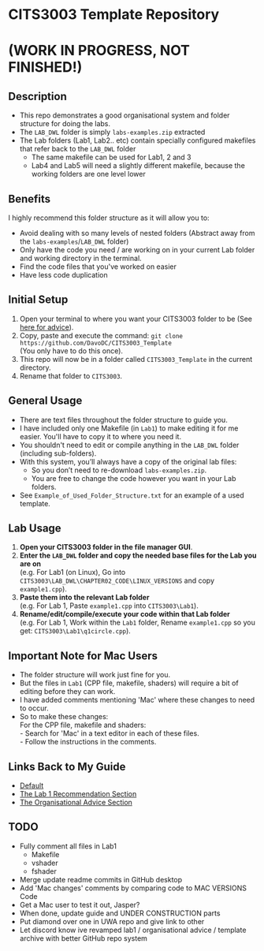# CITS3003 Template Repository
# (WORK IN PROGRESS, NOT FINISHED!)


## Description
- This repo demonstrates a good organisational system and folder structure for doing the labs.
- The `LAB_DWL` folder is simply `labs-examples.zip` extracted
- The Lab folders (Lab1, Lab2.. etc) contain specially configured makefiles that refer back to the `LAB_DWL` folder
  - The same makefile can be used for Lab1, 2 and 3
  - Lab4 and Lab5 will need a slightly different makefile, because the working folders are one level lower


## Benefits
I highly recommend this folder structure as it will allow you to:
- Avoid dealing with so many levels of nested folders (Abstract away from the `labs-examples`/`LAB_DWL` folder)
- Only have the code you need / are working on in your current Lab folder and working directory in the terminal.
- Find the code files that you've worked on easier
- Have less code duplication


## Initial Setup
1. Open your terminal to where you want your CITS3003 folder to be (See [here for advice](https://docs.google.com/document/d/1mu-z7HbcocU0U21qmdsqrVXK6f_btW0oJq6AvEUAMcQ/edit#heading=h.42yr22ji4ygg)).
2. Copy, paste and execute the command: `git clone https://github.com/DavoDC/CITS3003_Template` 
<br /> (You only have to do this once).
3. This repo will now be in a folder called `CITS3003_Template` in the current directory.
4. Rename that folder to `CITS3003`.


## General Usage
- There are text files throughout the folder structure to guide you.
- I have included only one Makefile (in `Lab1`) to make editing it for me easier. You'll have to copy it to where you need it.
- You shouldn't need to edit or compile anything in the `LAB_DWL` folder (including sub-folders). 
- With this system, you’ll always have a copy of the original lab files:
   - So you don’t need to re-download `labs-examples.zip`.
   - You are free to change the code however you want in your Lab folders.
- See `Example_of_Used_Folder_Structure.txt` for an example of a used template.


## Lab Usage
1. **Open your CITS3003 folder in the file manager GUI**.
2. **Enter the `LAB_DWL` folder and copy the needed base files for the Lab you are on**
<br /> (e.g. For Lab1 (on Linux), Go into `CITS3003\LAB_DWL\CHAPTER02_CODE\LINUX_VERSIONS` and copy `example1.cpp`).
3. **Paste them into the relevant Lab folder** 
<br /> (e.g. For Lab 1, Paste `example1.cpp` into `CITS3003\Lab1`).
4. **Rename/edit/compile/execute your code within that Lab folder** 
<br /> (e.g. For Lab 1, Work within the `Lab1` folder, Rename `example1.cpp` so you get: `CITS3003\Lab1\q1circle.cpp`).


## Important Note for Mac Users
- The folder structure will work just fine for you.
- But the files in `Lab1` (CPP file, makefile, shaders) will require a bit of editing before they can work.
- I have added comments mentioning 'Mac' where these changes to need to occur.
- So to make these changes: 
<br /> For the CPP file, makefile and shaders:
<br /> - Search for 'Mac' in a text editor in each of these files.
<br /> - Follow the instructions in the comments.


## Links Back to My Guide
- [Default](https://docs.google.com/document/d/1mu-z7HbcocU0U21qmdsqrVXK6f_btW0oJq6AvEUAMcQ)
- [The Lab 1 Recommendation Section](https://docs.google.com/document/d/1mu-z7HbcocU0U21qmdsqrVXK6f_btW0oJq6AvEUAMcQ/edit#heading=h.n484gikc90x)
- [The Organisational Advice Section](https://docs.google.com/document/d/1mu-z7HbcocU0U21qmdsqrVXK6f_btW0oJq6AvEUAMcQ/edit#heading=h.8snhndvjpzls)


## TODO
- Fully comment all files in Lab1
  - Makefile
  - vshader
  - fshader
- Merge update readme commits in GitHub desktop
- Add 'Mac changes' comments by comparing code to MAC VERSIONS Code
- Get a Mac user to test it out, Jasper?
- When done, update guide and  UNDER CONSTRUCTION parts
- Put diamond over one in UWA repo and give link to other 
- Let discord know ive revamped lab1 / organisational advice / template archive with better GitHub repo system

